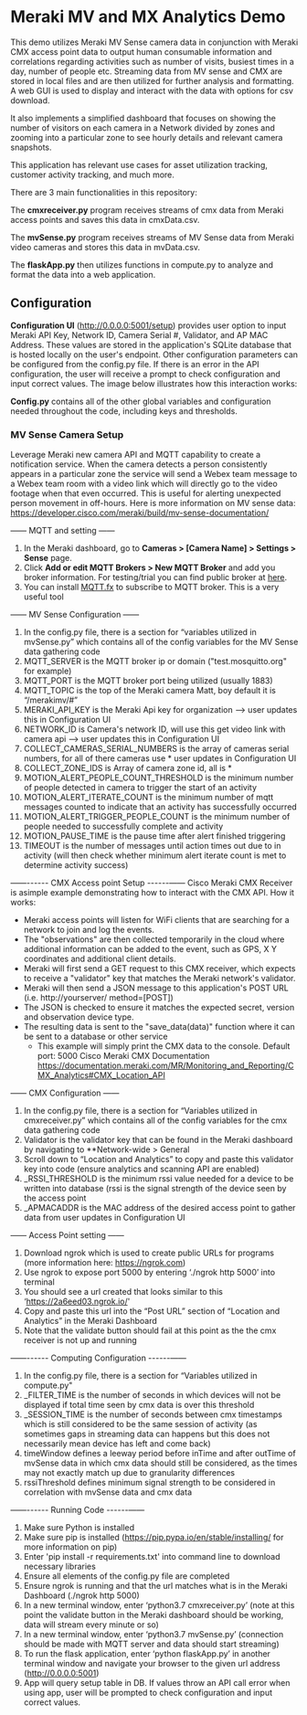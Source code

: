 # Meraki MV and MX Analytics Demo

This demo utilizes Meraki MV Sense camera data in conjunction with Meraki CMX access point data to output human consumable information and correlations regarding activities such as number of visits, busiest times in a day, number of people etc.  Streaming data from MV sense and CMX are stored in local files and are then utilized for further analysis and formatting.  A web GUI is used to display and interact with the data with options for csv download.

It also implements a simplified dashboard that focuses on showing the number of visitors on each camera in a Network divided by zones and
zooming into a particular zone to see hourly details and relevant camera snapshots.
  
  
This application has relevant use cases for asset utilization tracking, customer activity tracking, and much more.

There are 3 main functionalities in this repository:  

   The **cmxreceiver.py** program receives streams of cmx data from Meraki access points and saves this data in cmxData.csv.  

   The **mvSense.py** program receives streams of MV Sense data from Meraki video cameras and stores this data in mvData.csv.   

   The **flaskApp.py** then utilizes functions in compute.py to analyze and format the data into a web application.  


## Configuration

**Configuration UI** (http://0.0.0.0:5001/setup) provides user option to input Meraki API Key, Network ID, Camera Serial #, Validator, and AP MAC Address. These values are stored in the application's SQLite database that is hosted locally on the user's endpoint. Other configuration parameters can be configured from the config.py file. If there is an error in the API configuration, the user will receive a prompt to check configuration and input correct values. The image below illustrates how this interaction works: 


**Config.py** contains all of the other global variables and configuration needed throughout the code, including keys and thresholds. 

### MV Sense Camera Setup  
Leverage Meraki new camera API and MQTT capability to create a notification service. When the camera detects a person consistently appears in a particular zone the service will send a Webex team message to a Webex team room with a video link which will directly go to the video footage when that even occurred. This is useful for alerting unexpected person movement in off-hours. Here is more information on MV sense data: https://developer.cisco.com/meraki/build/mv-sense-documentation/

—— MQTT and setting ——
1. In the Meraki dashboard, go to **Cameras > [Camera Name] > Settings > Sense** page.
2. Click **Add or edit MQTT Brokers > New MQTT Broker** and add you broker information. For testing/trial you can find public broker at [here](https://github.com/mqtt/mqtt.github.io/wiki/public_brokers).
3. You can install [MQTT.fx](https://mqttfx.jensd.de/) to subscribe to MQTT broker. This is a very useful tool

—— MV Sense Configuration ——
1. In the config.py file, there is a section for “variables utilized in mvSense.py” which contains all of the config variables for the MV Sense data gathering code
2. MQTT_SERVER is the MQTT broker ip or domain ("test.mosquitto.org" for example)
3. MQTT_PORT is the MQTT broker port being utilized (usually 1883)
4. MQTT_TOPIC is the top of the Meraki camera Matt, boy default it is “/merakimv/#”
5. MERAKI_API_KEY is the Meraki Api key for organization --> user updates this in Configuration UI
6. NETWORK_ID is Camera's network ID, will use this get video link with camera api --> user updates this in Configuration UI
7. COLLECT_CAMERAS_SERIAL_NUMBERS is the array of cameras serial numbers, for all of there cameras use * user updates in Configuration UI
8. COLLECT_ZONE_IDS is Array of camera zone id, all is *
9. MOTION_ALERT_PEOPLE_COUNT_THRESHOLD is the minimum number of people detected in camera to trigger the start of an activity
10. MOTION_ALERT_ITERATE_COUNT is the minimum number of mqtt messages counted to indicate that an activity has successfully occurred
11. MOTION_ALERT_TRIGGER_PEOPLE_COUNT is the minimum number of people needed to successfully complete and activity
12. MOTION_PAUSE_TIME is the pause time after alert finished triggering
13. TIMEOUT is the number of messages until action times out due to in activity (will then check whether minimum alert iterate count is met to determine activity success)



——------ CMX Access point Setup ------——
Cisco Meraki CMX Receiver is asimple example demonstrating how to interact with the CMX API.
How it works:
- Meraki access points will listen for WiFi clients that are searching for a network to join and log the events.
- The "observations" are then collected temporarily in the cloud where additional information can be added to
the event, such as GPS, X Y coordinates and additional client details.
- Meraki will first send a GET request to this CMX receiver, which expects to receive a "validator" key that matches
the Meraki network's validator.
- Meraki will then send a JSON message to this application's POST URL (i.e. http://yourserver/ method=[POST])
- The JSON is checked to ensure it matches the expected secret, version and observation device type.
- The resulting data is sent to the "save_data(data)" function where it can be sent to a database or other service
    - This example will simply print the CMX data to the console.
Default port: 5000
Cisco Meraki CMX Documentation
https://documentation.meraki.com/MR/Monitoring_and_Reporting/CMX_Analytics#CMX_Location_API

—— CMX Configuration ——
1. In the config.py file, there is a section for “Variables utilized in cmxreceiver.py” which contains all of the config variables for the cmx data gathering code
2. Validator is the validator key that can be found in the Meraki dashboard by navigating to **Network-wide > General
3. Scroll down to “Location and Analytics” to copy and paste this validator key into code (ensure analytics and scanning API are enabled)
4. _RSSI_THRESHOLD is the minimum rssi value needed for a device to be written into database (rssi is the signal strength of the device seen by the access point
5. _APMACADDR is the MAC address of the desired access point to gather data from user updates in Configuration UI

—— Access Point setting ——
1. Download ngrok which is used to create public URLs for programs (more information here: https://ngrok.com)
2. Use ngrok to expose port 5000 by entering ‘./ngrok http 5000’ into terminal
3. You should see a url created that looks similar to this ‘https://2a6eed03.ngrok.io/'
4. Copy and paste this url into the “Post URL” section of “Location and Analytics” in the Meraki Dashboard
5. Note that the validate button should fail at this point as the the cmx receiver is not up and running



——------ Computing Configuration ------——
1. In the config.py file, there is a section for “Variables utilized in compute.py"
2. _FILTER_TIME is the number of seconds in which devices will not be displayed if total time seen by cmx data is over this threshold
3. _SESSION_TIME is the number of seconds between cmx timestamps which is still considered to be the same session of activity (as sometimes gaps in streaming data can happens but this does not necessarily mean device has left and come back)
4. timeWindow defines a leeway period before inTime and after outTime of mvSense data in which cmx data should still be considered, as the times may not exactly match up due to granularity differences
5. rssiThreshold defines minimum signal strength to be considered in correlation with mvSense data and cmx data



——------ Running Code ------—— 
1. Make sure Python is installed
2. Make sure pip is installed (https://pip.pypa.io/en/stable/installing/ for more information on pip)
3. Enter 'pip install -r requirements.txt' into command line to download necessary libraries
4. Ensure all elements of the config.py file are completed
5. Ensure ngrok is running and that the url matches what is in the Meraki Dashboard (./ngrok http 5000)
6. In a new terminal window, enter ‘python3.7 cmxreceiver.py’ (note at this point the validate button in the Meraki dashboard should be working, data will stream every minute or so)
7. In a new terminal window, enter ‘python3.7 mvSense.py’ (connection should be made with MQTT server and data should start streaming)
8. To run the flask application, enter ‘python flaskApp.py’ in another terminal window and navigate your browser to the given url address (http://0.0.0.0:5001)
9. App will query setup table in DB. If values throw an API call error when using app, user will be prompted to check configuration and input correct values. 
